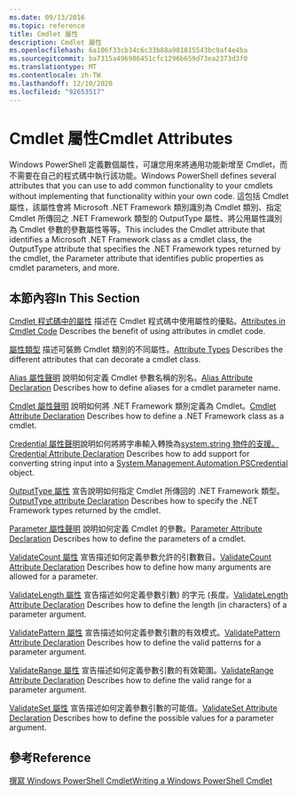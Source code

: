 ```yaml
---
ms.date: 09/13/2016
ms.topic: reference
title: Cmdlet 屬性
description: Cmdlet 屬性
ms.openlocfilehash: 6a106f33cb34c6c33b88a981815543bc9af4e4ba
ms.sourcegitcommit: ba7315a496986451cfc1296b659d73ea2373d3f0
ms.translationtype: MT
ms.contentlocale: zh-TW
ms.lasthandoff: 12/10/2020
ms.locfileid: "92653517"
---
```

# <a name="cmdlet-attributes"></a><span data-ttu-id="a7eab-103">Cmdlet 屬性</span><span class="sxs-lookup"><span data-stu-id="a7eab-103">Cmdlet Attributes</span></span>

<span data-ttu-id="a7eab-104">Windows PowerShell 定義數個屬性，可讓您用來將通用功能新增至 Cmdlet，而不需要在自己的程式碼中執行該功能。</span><span class="sxs-lookup"><span data-stu-id="a7eab-104">Windows PowerShell defines several attributes that you can use to add common functionality to your cmdlets without implementing that functionality within your own code.</span></span> <span data-ttu-id="a7eab-105">這包括 Cmdlet 屬性，該屬性會將 Microsoft .NET Framework 類別識別為 Cmdlet 類別、指定 Cmdlet 所傳回之 .NET Framework 類型的 OutputType 屬性、將公用屬性識別為 Cmdlet 參數的參數屬性等等。</span><span class="sxs-lookup"><span data-stu-id="a7eab-105">This includes the Cmdlet attribute that identifies a Microsoft .NET Framework class as a cmdlet class, the OutputType attribute that specifies the .NET Framework types returned by the cmdlet, the Parameter attribute that identifies public properties as cmdlet parameters, and more.</span></span>

## <a name="in-this-section"></a><span data-ttu-id="a7eab-106">本節內容</span><span class="sxs-lookup"><span data-stu-id="a7eab-106">In This Section</span></span>

<span data-ttu-id="a7eab-107">[Cmdlet 程式碼中的屬性](./attributes-in-cmdlet-code.md) 描述在 Cmdlet 程式碼中使用屬性的優點。</span><span class="sxs-lookup"><span data-stu-id="a7eab-107">[Attributes in Cmdlet Code](./attributes-in-cmdlet-code.md) Describes the benefit of using attributes in cmdlet code.</span></span>

<span data-ttu-id="a7eab-108">[屬性類型](./attribute-types.md) 描述可裝飾 Cmdlet 類別的不同屬性。</span><span class="sxs-lookup"><span data-stu-id="a7eab-108">[Attribute Types](./attribute-types.md) Describes the different attributes that can decorate a cmdlet class.</span></span>

<span data-ttu-id="a7eab-109">[Alias 屬性聲明](./alias-attribute-declaration.md) 說明如何定義 Cmdlet 參數名稱的別名。</span><span class="sxs-lookup"><span data-stu-id="a7eab-109">[Alias Attribute Declaration](./alias-attribute-declaration.md) Describes how to define aliases for a cmdlet parameter name.</span></span>

<span data-ttu-id="a7eab-110">[Cmdlet 屬性聲明](./cmdlet-attribute-declaration.md) 說明如何將 .NET Framework 類別定義為 Cmdlet。</span><span class="sxs-lookup"><span data-stu-id="a7eab-110">[Cmdlet Attribute Declaration](./cmdlet-attribute-declaration.md) Describes how to define a .NET Framework class as a cmdlet.</span></span>

<span data-ttu-id="a7eab-111">[Credential 屬性聲明](./credential-attribute-declaration.md)說明如何將將字串輸入轉換為[system.string 物件的支援。](/dotnet/api/System.Management.Automation.PSCredential)</span><span class="sxs-lookup"><span data-stu-id="a7eab-111">[Credential Attribute Declaration](./credential-attribute-declaration.md) Describes how to add support for converting string input into a [System.Management.Automation.PSCredential](/dotnet/api/System.Management.Automation.PSCredential) object.</span></span>

<span data-ttu-id="a7eab-112">[OutputType 屬性](./outputtype-attribute-declaration.md) 宣告說明如何指定 Cmdlet 所傳回的 .NET Framework 類型。</span><span class="sxs-lookup"><span data-stu-id="a7eab-112">[OutputType attribute Declaration](./outputtype-attribute-declaration.md) Describes how to specify the .NET Framework types returned by the cmdlet.</span></span>

<span data-ttu-id="a7eab-113">[Parameter 屬性聲明](./parameter-attribute-declaration.md) 說明如何定義 Cmdlet 的參數。</span><span class="sxs-lookup"><span data-stu-id="a7eab-113">[Parameter Attribute Declaration](./parameter-attribute-declaration.md) Describes how to define the parameters of a cmdlet.</span></span>

<span data-ttu-id="a7eab-114">[ValidateCount 屬性](./validatecount-attribute-declaration.md) 宣告描述如何定義參數允許的引數數目。</span><span class="sxs-lookup"><span data-stu-id="a7eab-114">[ValidateCount Attribute Declaration](./validatecount-attribute-declaration.md) Describes how to define how many arguments are allowed for a parameter.</span></span>

<span data-ttu-id="a7eab-115">[ValidateLength 屬性](./validatelength-attribute-declaration.md) 宣告描述如何定義參數引數) 的字元 (長度。</span><span class="sxs-lookup"><span data-stu-id="a7eab-115">[ValidateLength Attribute Declaration](./validatelength-attribute-declaration.md) Describes how to define the length (in characters) of a parameter argument.</span></span>

<span data-ttu-id="a7eab-116">[ValidatePattern 屬性](./validatepattern-attribute-declaration.md) 宣告描述如何定義參數引數的有效模式。</span><span class="sxs-lookup"><span data-stu-id="a7eab-116">[ValidatePattern Attribute Declaration](./validatepattern-attribute-declaration.md) Describes how to define the valid patterns for a parameter argument.</span></span>

<span data-ttu-id="a7eab-117">[ValidateRange 屬性](./validaterange-attribute-declaration.md) 宣告描述如何定義參數引數的有效範圍。</span><span class="sxs-lookup"><span data-stu-id="a7eab-117">[ValidateRange Attribute Declaration](./validaterange-attribute-declaration.md) Describes how to define the valid range for a parameter argument.</span></span>

<span data-ttu-id="a7eab-118">[ValidateSet 屬性](./validateset-attribute-declaration.md) 宣告描述如何定義參數引數的可能值。</span><span class="sxs-lookup"><span data-stu-id="a7eab-118">[ValidateSet Attribute Declaration](./validateset-attribute-declaration.md) Describes how to define the possible values for a parameter argument.</span></span>

## <a name="reference"></a><span data-ttu-id="a7eab-119">參考</span><span class="sxs-lookup"><span data-stu-id="a7eab-119">Reference</span></span>

[<span data-ttu-id="a7eab-120">撰寫 Windows PowerShell Cmdlet</span><span class="sxs-lookup"><span data-stu-id="a7eab-120">Writing a Windows PowerShell Cmdlet</span></span>](./writing-a-windows-powershell-cmdlet.md)
